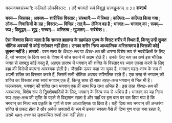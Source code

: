  

यस्यावयवसंस्थानै: कल्पितो लोकविस्तर: । तद्वै भगवतो रूपं विशुद्धं सत्त्वमूॢजतम् ॥ ३॥ **शब्दार्थ** 

**यस्य—** **जिसका** **; अवयव—** **शारीरिक विस्तार** **; संस्थानै:—** **में स्थित** **; कल्पित:—** **कल्पित किया गया** **; लोक—** **निवासियों** **के ग्रह** **; विस्तर:—** **विभिन्न** **; तत् वै—** **लेकिन वह है** **; भगवत:—** **भगवान् का** **; रूपम्—** **रूप** **; विशुद्धम्—** **शुद्ध** **; सत्त्वम्—** **अस्तित्व** **; ऊॢजतम्—** **सर्वश्रेष्ठ।** **.** 

**ऐसा विश्वास किया जाता है कि समस्त ब्रह्माण्ड के ग्रहमंडल पुरुष के विराट शरीर में** **स्थित हैं, किन्तु उन्हें सॢजत भौतिक अवयवों से कोई सरोकार नहीं होता। उनका शरीर** **नित्य आध्यात्मिक अस्तित्वमय है जिसकी कोई तुलना नहीं है।** **तात्पर्य** : परम सत्य के *विराट्-रूप* या *विश्व-रूप* की धारणा विशेष रूप से नवदीक्षितों के लिए है, जो भगवान् के दिव्य रूप के विषय में सोच सकने में अक्षम होते हैं। उनके लिए रूप का अर्थ इस भौतिक जगत से सश्बद्ध कोई वस्तु है, अतएव प्रारश्भ में भगवान् की शक्ति के विस्तार पर ध्यान एकाग्र करने के लिए ब्रह्म की विरोधी कल्पना आवश्यक होती है। जैसाकि ऊपर कहा जा चुका है, भगवान् महत्-तत्त्व के रूप में अपनी शक्ति का विस्तार करते हैं, जिसमें सभी भौतिक अवयव सश्मिलित रहते हैं। एक तरह से भगवान् की शक्ति का विस्तार तथा स्वयं भगवान् एक हैं, किन्तु साथ ही साथ *महत्-तत्त्व* भगवान् से भिन्न भी है। फलस्वरूप, भगवान् की शक्ति तथा भगवान् एक ही साथ भिन्न तथा अभिन्न हैं। इस तरह *विराट-रूप* की अवधारणा, विशेष रूप से निॢवशेषवादियों के लिए, भगवान् के नित्य रूप से अभिन्न है। भगवान् का यह नित्य रूप *महत्-तत्त्व* की सृष्टि के पहले से विद्यमान रहता है और यहाँ पर इस बात पर बल दिया गया है कि भगवान् का नित्य रूप प्रकृति के गुणों से परम आध्याति्मक या दिव्य है। यही दिव्य रूप भगवान् की अन्तरंगा शक्ति से प्रकट होता है और अनेक अवतारों के रूप में उनका स्वरूप वैसे ही दिव्य गुण वाला बना रहता है, उसमें *महत्-तत्त्व* का ङ्क्षकचित स्पर्श तक नहीं होता। 